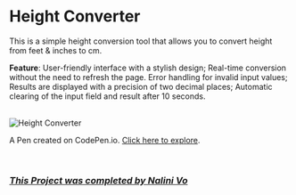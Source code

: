 # Height Converter

This is a simple height conversion tool that allows you to convert height from feet & inches  to cm. 

**Feature**: User-friendly interface with a stylish design; Real-time conversion without the need to refresh the page. Error handling for invalid input values; Results are displayed with a precision of two decimal places; Automatic clearing of the input field and result after 10 seconds.

<br>

<img src="https://assets.codepen.io/10602517/App_Height+Convertor.png" alt="Height Converter" title="Height Converter">

<br>

A Pen created on CodePen.io. [Click here to explore](https://codepen.io/Nalini1998/live/XWoXKLr/aeb4c4b804e397522a4818b476dd8f57).

<br>
  
### ***[This Project was completed by Nalini Vo](https://github.com/Nalini1998)***

